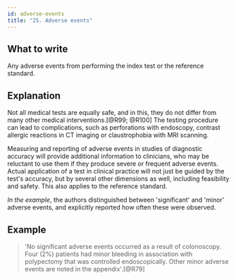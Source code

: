 ```yaml
---
id: adverse-events
title: "25. Adverse events"
---
```


## What to write

Any adverse events from performing the index test or the reference standard.

## Explanation

Not all medical tests are equally safe, and in this,
they do not differ from many other medical interventions.[@R99; @R100]
The testing procedure can lead to complications, such as perforations
with endoscopy, contrast allergic reactions in CT imaging or
claustrophobia with MRI scanning.

Measuring and reporting of adverse events in studies of diagnostic
accuracy will provide additional information to clinicians, who may be
reluctant to use them if they produce severe or frequent adverse events.
Actual application of a test in clinical practice will not just be
guided by the test\'s accuracy, but by several other dimensions as well,
including feasibility and safety. This also applies to the reference
standard.

*In the example*, the authors distinguished between 'significant' and
'minor' adverse events, and explicitly reported how often these were
observed.

## Example

> 'No significant adverse events occurred as a result of
colonoscopy. Four (2%) patients had minor bleeding in association with
polypectomy that was controlled endoscopically. Other minor adverse
events are noted in the appendix'.[@R79]
